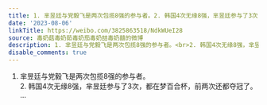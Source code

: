 ```yaml
---
title: 1. 芈昱廷与党毅飞是两次包揽8强的参与者。2. 韩国4次无缘8强，芈昱廷参与了3次，都在梦百合杯，前两次还都夺冠了。
date: '2023-08-06'
linkTitle: https://weibo.com/3825863518/NdkWUeI28
source: 毒奶菇毒奶茹毒奶茄毒奶喆毒奶囍的微博
description: 1. 芈昱廷与党毅飞是两次包揽8强的参与者。<br>2. 韩国4次无缘8强，芈昱廷参与了3次，都在梦百合杯，前两次还都夺冠了。  ...
disable_comments: true
---
```

1. 芈昱廷与党毅飞是两次包揽8强的参与者。<br>2. 韩国4次无缘8强，芈昱廷参与了3次，都在梦百合杯，前两次还都夺冠了。  ...